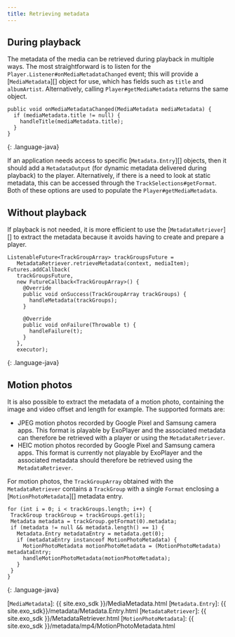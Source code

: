 ```yaml
---
title: Retrieving metadata
---
```


## During playback ##

The metadata of the media can be retrieved during playback in multiple ways. The
most straightforward is to listen for the
`Player.Listener#onMediaMetadataChanged` event; this will provide a
[`MediaMetadata`][] object for use, which has fields such as `title` and
`albumArtist`. Alternatively, calling `Player#getMediaMetadata` returns the same
object.

~~~
public void onMediaMetadataChanged(MediaMetadata mediaMetadata) {
  if (mediaMetadata.title != null) {
    handleTitle(mediaMetadata.title);
  }
}

~~~
{: .language-java}

If an application needs access to specific [`Metadata.Entry`][] objects, then it
should add a `MetadataOutput` (for dynamic metadata delivered during
playback) to the player. Alternatively, if there is a need to look at static
metadata, this can be accessed through the `TrackSelections#getFormat`. Both of
these options are used to populate the `Player#getMediaMetadata`.

## Without playback ##

If playback is not needed, it is more efficient to use the
[`MetadataRetriever`][] to extract the metadata because it avoids having to
create and prepare a player.

~~~
ListenableFuture<TrackGroupArray> trackGroupsFuture =
   MetadataRetriever.retrieveMetadata(context, mediaItem);
Futures.addCallback(
   trackGroupsFuture,
   new FutureCallback<TrackGroupArray>() {
     @Override
     public void onSuccess(TrackGroupArray trackGroups) {
       handleMetadata(trackGroups);
     }

     @Override
     public void onFailure(Throwable t) {
       handleFailure(t);
     }
   },
   executor);
~~~
{: .language-java}

## Motion photos ##

It is also possible to extract the metadata of a motion photo, containing the
image and video offset and length for example. The supported formats are:

* JPEG motion photos recorded by Google Pixel and Samsung camera apps. This
  format is playable by ExoPlayer and the associated metadata can therefore be
  retrieved with a player or using the `MetadataRetriever`.
* HEIC motion photos recorded by Google Pixel and Samsung camera apps. This
  format is currently not playable by ExoPlayer and the associated metadata
  should therefore be retrieved using the `MetadataRetriever`.

For motion photos, the `TrackGroupArray` obtained with the `MetadataRetriever`
contains a `TrackGroup` with a single `Format` enclosing a
[`MotionPhotoMetadata`][] metadata entry.

~~~
for (int i = 0; i < trackGroups.length; i++) {
 TrackGroup trackGroup = trackGroups.get(i);
 Metadata metadata = trackGroup.getFormat(0).metadata;
 if (metadata != null && metadata.length() == 1) {
   Metadata.Entry metadataEntry = metadata.get(0);
   if (metadataEntry instanceof MotionPhotoMetadata) {
     MotionPhotoMetadata motionPhotoMetadata = (MotionPhotoMetadata) metadataEntry;
     handleMotionPhotoMetadata(motionPhotoMetadata);
   }
 }
}
~~~
{: .language-java}

[`MediaMetadata`]: {{ site.exo_sdk }}/MediaMetadata.html
[`Metadata.Entry`]: {{ site.exo_sdk}}/metadata/Metadata.Entry.html
[`MetadataRetriever`]: {{ site.exo_sdk }}/MetadataRetriever.html
[`MotionPhotoMetadata`]: {{ site.exo_sdk }}/metadata/mp4/MotionPhotoMetadata.html
